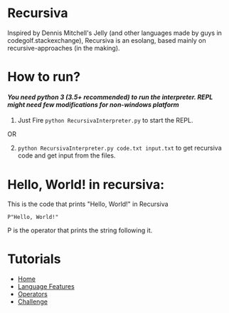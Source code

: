 # Recursiva

Inspired by Dennis Mitchell's Jelly (and other languages made by guys in codegolf.stackexchange), Recursiva is an esolang, based mainly on recursive-approaches (in the making). 

# How to run? 

#### <i>You need python 3 (3.5+ recommended) to run the interpreter. REPL might need few modifications for non-windows platform</i> 

  1. Just Fire `python RecursivaInterpreter.py` to start the REPL. 
  
  OR
  
  2. `python RecursivaInterpreter.py code.txt input.txt` to get recursiva code and get input from the files.
  
# Hello, World! in recursiva:

This is the code that prints "Hello, World!" in Recursiva

    P"Hello, World!"
    
P is the operator that prints the string following it.

# Tutorials

* [Home]
* [Language Features]
* [Operators]
* [Challenge]

[Home]: https://github.com/officialaimm/Recursiva/wiki/Home
[Language Features]: https://github.com/officialaimm/Recursiva/wiki/Language-Features
[Operators]: https://github.com/officialaimm/Recursiva/wiki/Operators
[Challenge]: https://github.com/officialaimm/Recursiva/wiki/Challenges
